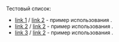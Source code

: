 Тестовый список:

 - [link 1](https://link.test/) / [link 2](https://link.test/) - пример использования .
 - [link 2](https://link.test/) / 
[link 2](https://link.test/) - пример использования .
 - [link 3](https://link.test/) / [link 2](https://link.test/) - пример использования .